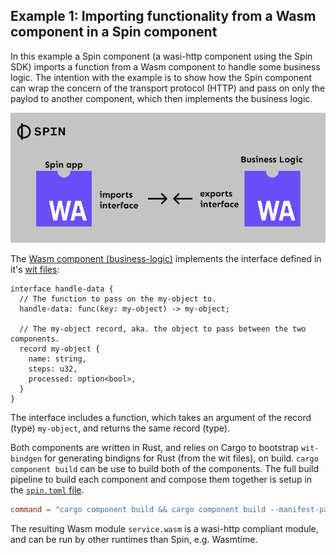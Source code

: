 ## Example 1: Importing functionality from a Wasm component in a Spin component

In this example a Spin component (a wasi-http component using the Spin SDK) imports a function from a Wasm component to handle some business logic. The intention with the example is to show how the Spin component can wrap the concern of the transport protocol (HTTP) and pass on only the paylod to another component, which then implements the business logic.

![diagram with two components showing how one exports and interface and the other imports it](./diagram.png)

The [Wasm component (business-logic)](./business-logic/) implements the interface defined in it's [wit files](./business-logic/wit/world.wit):

```wit
interface handle-data {
  // The function to pass on the my-object to.
  handle-data: func(key: my-object) -> my-object;

  // The my-object record, aka. the object to pass between the two components.
  record my-object {
    name: string,
    steps: u32,
    processed: option<bool>,
  }
}
```

The interface includes a function, which takes an argument of the record (type) `my-object`, and returns the same record (type).

Both components are written in Rust, and relies on Cargo to bootstrap `wit-bindgen` for generating bindigns for Rust (from the wit files), on build. `cargo component build` can be use to build both of the components. The full build pipeline to build each component and compose them together is setup in the [`spin.toml` file](./spin-app/spin.toml).

```toml
command = "cargo component build && cargo component build --manifest-path ../business-logic/Cargo.toml && wasm-tools compose target/wasm32-wasi/debug/spinhttpcomponent.wasm -d ../business-logic/target/wasm32-wasi/debug/businesslogic.wasm -o service.wasm"
```

The resulting Wasm module `service.wasm` is a wasi-http compliant module, and can be run by other runtimes than Spin, e.g. Wasmtime.
